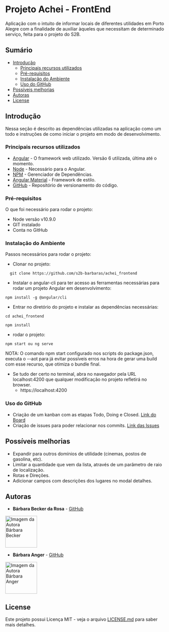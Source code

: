 # Projeto Achei - FrontEnd
Aplicação com o intuito de informar locais de diferentes utilidades em Porto Alegre com a finalidade de auxiliar àqueles que necessitam de determinado serviço, feita para o projeto do S2B.

## Sumário
  - [Introdução](#introdu%C3%A7%C3%A3o)
    - [Principais recursos utilizados](#principais-recursos-utilizados)
    - [Pré-requisitos](#pr%C3%A9-requisitos)
    - [Instalação do Ambiente](#instala%C3%A7%C3%A3o-do-ambiente)
    - [Uso do GitHub](#uso-do-github)
  - [Possíveis melhorias](#poss%C3%ADveis-melhorias)
  - [Autoras](#autoras)
  - [License](#license)

## Introdução

Nessa seção é descrito as dependências utilizadas na aplicação como um todo e instruções de como iniciar o projeto em modo de desenvolvimento.

### Principais recursos utilizados

* [Angular](http://angular.io) - O framework web utilizado. Versão 6 utilizada, última até o momento.
* [Node](https://nodejs.org/) - Necessário para o Angular.
* [NPM](https://www.npmjs.com) - Gerenciador de Dependências.
*  [Angular Material](https://material.angular.io/) - Framework de estilo.
*  [GitHub](https://github.com/) - Repositório de versionamento do código.


### Pré-requisitos

O que foi necessário para rodar o projeto: 

- Node versão v10.9.0
- GIT instalado
- Conta no GitHub

### Instalação do Ambiente

Passos necessários para rodar o projeto: 

- Clonar no projeto: 
```
  git clone https://github.com/s2b-barbaras/achei_frontend
```
- Instalar o angular-cli para ter acesso as ferramentas necessárias para rodar um projeto Angular em desenvolvimento: 

```
npm install -g @angular/cli
```

- Entrar no diretório do projeto e instalar as dependências necessárias:

```
cd achei_frontend

npm install
```

- rodar o projeto:
```
npm start ou ng serve
```

NOTA: O comando npm start configurado nos scripts do package.json, executa o --aot para já evitar possíveis erros na hora de gerar uma build com esse recurso, que otimiza o bundle final.

- Se tudo der certo no terminal, abra no navegador pela URL localhost:4200 que qualquer modificação no projeto refletirá no browser.
  - https://localhost:4200


### Uso do GitHub
  - Criação de um kanban com as etapas Todo, Doing e Closed. [Link do Board](https://github.com/orgs/s2b-barbaras/projects/1)
  - Criação de issues para poder relacionar nos commits.
  [Link das Issues](https://github.com/s2b-barbaras/achei_frontend/issues)


## Possíveis melhorias

- Expandir para outros domínios de utilidade (cinemas, postos de gasolina, etc).
- Limitar a quantidade que vem da lista, através de um parâmetro de raio de localização.
- Rotas e Direções.
- Adicionar campos com descrições dos lugares no modal detalhes.
  
## Autoras

* **Bárbara Becker da Rosa** -  [GitHub](https://github.com/barbbecker)

<a>
  <img 
  alt="Imagem da Autora Bárbara Becker" src="https://avatars1.githubusercontent.com/u/39573350?s=400&u=3a24cbbb390e39b0eaab3c8278124a8b8ee252ae&v=4" width="100">
</a>

* **Bárbara Anger** -  [GitHub](https://github.com/BarbaraAnger)
  
<a>
  <img 
  alt="Imagem da Autora Bárbara Anger" src="https://avatars3.githubusercontent.com/u/28331915?s=400&v=4" width="100">
</a>

## License

Este projeto possui Licença MIT - veja o arquivo [LICENSE.md](LICENSE.md) para saber mais detalhes.
